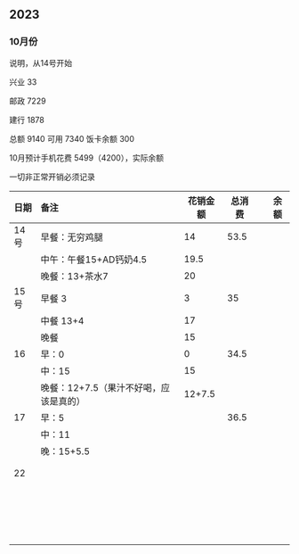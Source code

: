 





## 2023

### 10月份

说明，从14号开始

兴业  33

邮政  7229

建行  1878

总额	9140      可用  7340    饭卡余额  300

10月预计手机花费   5499（4200），实际余额

一切非正常开销必须记录

| 日期 | 备注                                   | 花销金额 | 总消费 |      | 余额 |
| ---- | :------------------------------------- | -------- | ------ | ---- | ---- |
| 14号 | 早餐：无穷鸡腿                         | 14       | 53.5   |      |      |
|      | 中午：午餐15+AD钙奶4.5                 | 19.5     |        |      |      |
|      | 晚餐：13+茶水7                         | 20       |        |      |      |
| 15号 | 早餐 3                                 | 3        | 35     |      |      |
|      | 中餐 13+4                              | 17       |        |      |      |
|      | 晚餐                                   | 15       |        |      |      |
| 16   | 早：0                                  | 0        | 34.5   |      |      |
|      | 中：15                                 | 15       |        |      |      |
|      | 晚餐：12+7.5（果汁不好喝，应该是真的） | 12+7.5   |        |      |      |
| 17   | 早：5                                  |          | 36.5   |      |      |
|      | 中：11                                 |          |        |      |      |
|      | 晚：15+5.5                             |          |        |      |      |
|      |                                        |          |        |      |      |
|      |                                        |          |        |      |      |
| 22   |                                        |          |        |      |      |
|      |                                        |          |        |      |      |
|      |                                        |          |        |      |      |
|      |                                        |          |        |      |      |
|      |                                        |          |        |      |      |
|      |                                        |          |        |      |      |
|      |                                        |          |        |      |      |
|      |                                        |          |        |      |      |
|      |                                        |          |        |      |      |
|      |                                        |          |        |      |      |
|      |                                        |          |        |      |      |
|      |                                        |          |        |      |      |
|      |                                        |          |        |      |      |
|      |                                        |          |        |      |      |
|      |                                        |          |        |      |      |
|      |                                        |          |        |      |      |
|      |                                        |          |        |      |      |
|      |                                        |          |        |      |      |
|      |                                        |          |        |      |      |
|      |                                        |          |        |      |      |

